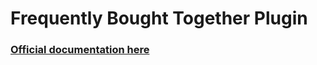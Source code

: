 # Frequently Bought Together Plugin

### [Official documentation here](https://pinelab-plugins.com/plugin/vendure-plugin-frequently-bought-together)
